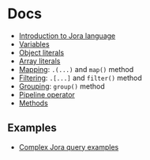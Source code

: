 # Docs

- [Introduction to Jora language](./articles/intro.md)
- [Variables](./articles/variables.md)
- [Object literals](./articles/object-literal.md)
- [Array literals](./articles/array-literal.md)
- [Mapping](./articles/map.md): `.(...)` and `map()` method
- [Filtering](./articles/filter.md): `.[...]` and `filter()` method
- [Grouping](./articles/group.md): `group()` method
- [Pipeline operator](./articles/pipeline-operator.md)
- [Methods](./articles/methods.md)

## Examples

- [Complex Jora query examples](./complex-examples.md)
